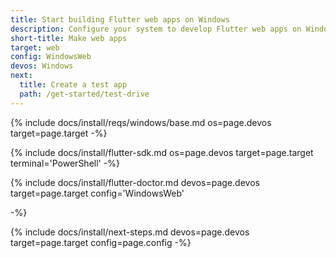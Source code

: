 ```yaml
---
title: Start building Flutter web apps on Windows
description: Configure your system to develop Flutter web apps on Windows.
short-title: Make web apps
target: web
config: WindowsWeb
devos: Windows
next:
  title: Create a test app
  path: /get-started/test-drive
---
```


{% include docs/install/reqs/windows/base.md
   os=page.devos
   target=page.target
   -%}

{% include docs/install/flutter-sdk.md
   os=page.devos
   target=page.target
   terminal='PowerShell'
   -%}

{% include docs/install/flutter-doctor.md
   devos=page.devos
   target=page.target config='WindowsWeb'

   -%}

{% include docs/install/next-steps.md
   devos=page.devos
   target=page.target
   config=page.config
   -%}
